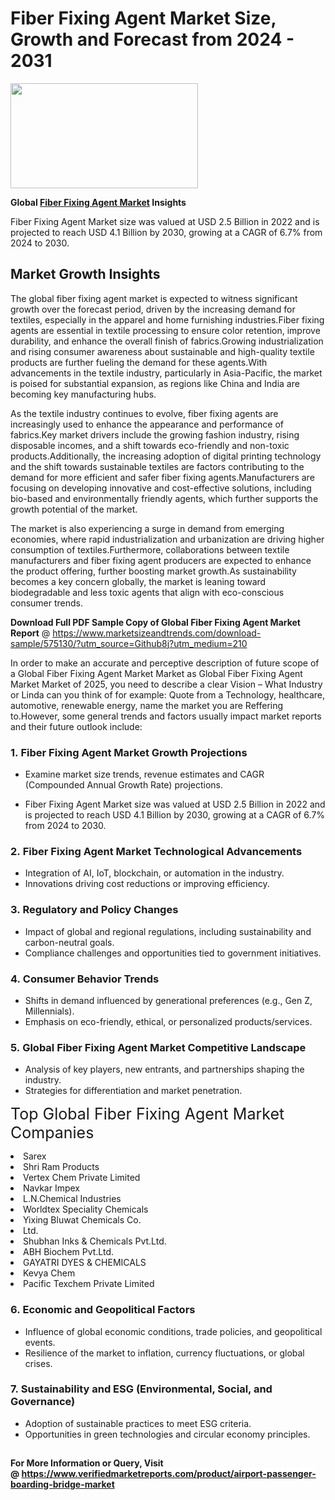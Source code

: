 <H1>Fiber Fixing Agent Market Size, Growth and Forecast from 2024 - 2031</H1><img class="aligncenter size-medium wp-image-584254" src="https://thirdeyenews.in/wp-content/uploads/2024/09/Global-Market-Research-300x168.jpeg" alt="" width="300" height="168" /><p><strong>Global&nbsp;<a href="https://www.marketsizeandtrends.com/download-sample/575130/?utm_source=Github8j?utm_medium=210">Fiber Fixing Agent Market</a> Insights</strong></p><p>Fiber Fixing Agent Market size was valued at USD 2.5 Billion in 2022 and is projected to reach USD 4.1 Billion by 2030, growing at a CAGR of 6.7% from 2024 to 2030.</p><p><h2>Market Growth Insights</h2> <p>The global fiber fixing agent market is expected to witness significant growth over the forecast period, driven by the increasing demand for textiles, especially in the apparel and home furnishing industries.Fiber fixing agents are essential in textile processing to ensure color retention, improve durability, and enhance the overall finish of fabrics.Growing industrialization and rising consumer awareness about sustainable and high-quality textile products are further fueling the demand for these agents.With advancements in the textile industry, particularly in Asia-Pacific, the market is poised for substantial expansion, as regions like China and India are becoming key manufacturing hubs.</p> <p>As the textile industry continues to evolve, fiber fixing agents are increasingly used to enhance the appearance and performance of fabrics.Key market drivers include the growing fashion industry, rising disposable incomes, and a shift towards eco-friendly and non-toxic products.Additionally, the increasing adoption of digital printing technology and the shift towards sustainable textiles are factors contributing to the demand for more efficient and safer fiber fixing agents.Manufacturers are focusing on developing innovative and cost-effective solutions, including bio-based and environmentally friendly agents, which further supports the growth potential of the market.</p> <p>The market is also experiencing a surge in demand from emerging economies, where rapid industrialization and urbanization are driving higher consumption of textiles.Furthermore, collaborations between textile manufacturers and fiber fixing agent producers are expected to enhance the product offering, further boosting market growth.As sustainability becomes a key concern globally, the market is leaning toward biodegradable and less toxic agents that align with eco-conscious consumer trends.</p> <p><span class=""><strong>Download Full PDF Sample Copy of Global Fiber Fixing Agent Market Report</strong> @ <a href="https://www.marketsizeandtrends.com/download-sample/575130/?utm_source=Github8j?utm_medium=210" target="_blank">https://www.marketsizeandtrends.com/download-sample/575130/?utm_source=Github8j?utm_medium=210</a></span></p><p>In order to make an accurate and perceptive description of future scope of a Global&nbsp;Fiber Fixing Agent Market Market as Global&nbsp;Fiber Fixing Agent Market Market of 2025, you need to describe a clear Vision &ndash; What Industry or Linda can you think of for example: Quote from a Technology, healthcare, automotive, renewable energy, name the market you are Reffering to.However, some general trends and factors usually impact market reports and their future outlook include:</p><h3>1.&nbsp;<strong>Fiber Fixing Agent Market Growth Projections</strong></h3><ul><li>Examine market size trends, revenue estimates and CAGR (Compounded Annual Growth Rate) projections.</li><li><p>Fiber Fixing Agent Market size was valued at USD 2.5 Billion in 2022 and is projected to reach USD 4.1 Billion by 2030, growing at a CAGR of 6.7% from 2024 to 2030.</p></li></ul><h3>2.&nbsp;<strong>Fiber Fixing Agent Market Technological Advancements</strong></h3><ul><li>Integration of AI, IoT, blockchain, or automation in the industry.</li><li>Innovations driving cost reductions or improving efficiency.</li></ul><h3>3.&nbsp;<strong>Regulatory and Policy Changes</strong></h3><ul><li>Impact of global and regional regulations, including sustainability and carbon-neutral goals.</li><li>Compliance challenges and opportunities tied to government initiatives.</li></ul><h3>4.&nbsp;<strong>Consumer Behavior Trends</strong></h3><ul><li>Shifts in demand influenced by generational preferences (e.g., Gen Z, Millennials).</li><li>Emphasis on eco-friendly, ethical, or personalized products/services.</li></ul><h3>5.&nbsp;<strong>Global Fiber Fixing Agent Market Competitive Landscape</strong></h3><ul><li>Analysis of key players, new entrants, and partnerships shaping the industry.</li><li>Strategies for differentiation and market penetration.</li></ul><p data-pm-slice="1 1 []"><span style="color: inherit; font-family: inherit; font-size: 25px;">Top Global Fiber Fixing Agent Market Companies</span></p><div class="" data-test-id=""><p><li>Sarex</li><li> Shri Ram Products</li><li> Vertex Chem Private Limited</li><li> Navkar Impex</li><li> L.N.Chemical Industries</li><li> Worldtex Speciality Chemicals</li><li> Yixing Bluwat Chemicals Co.</li><li> Ltd.</li><li> Shubhan Inks & Chemicals Pvt.Ltd.</li><li> ABH Biochem Pvt.Ltd.</li><li> GAYATRI DYES & CHEMICALS</li><li> Kevya Chem</li><li> Pacific Texchem Private Limited</li></p></div><h3>6.&nbsp;<strong>Economic and Geopolitical Factors</strong></h3><ul><li>Influence of global economic conditions, trade policies, and geopolitical events.</li><li>Resilience of the market to inflation, currency fluctuations, or global crises.</li></ul><h3>7.&nbsp;<strong>Sustainability and ESG (Environmental, Social, and Governance)</strong></h3><ul><li>Adoption of sustainable practices to meet ESG criteria.</li><li>Opportunities in green technologies and circular economy principles.</li></ul><h2><strong style="font-size: 14px;">For More Information or Query, Visit @&nbsp;</strong><a style="background-color: #ffffff; font-size: 14px;" href="https://www.marketsizeandtrends.com/report/fiber-fixing-agent-market/" target="_blank">https://www.verifiedmarketreports.com/product/airport-passenger-boarding-bridge-market</a></h2>